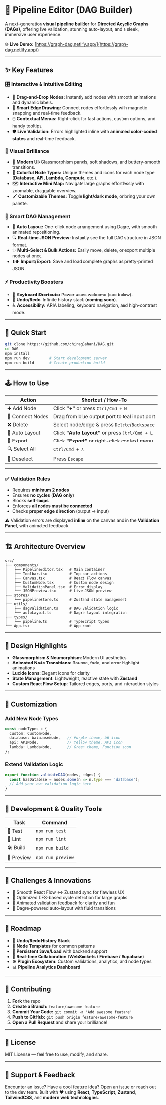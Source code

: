 # 🚀 Pipeline Editor (DAG Builder)

A next-generation **visual pipeline builder** for **Directed Acyclic Graphs (DAGs)**, offering live validation, stunning auto-layout, and a sleek, immersive user experience.

🌐 **Live Demo:** [https://graph-dag.netlify.app/](https://graph-dag.netlify.app/)

---

## ✨ Key Features

### 🎛️ Interactive & Intuitive Editing

* 🔧 **Drag-and-Drop Nodes:** Instantly add nodes with smooth animations and dynamic labels.
* 🔗 **Smart Edge Drawing:** Connect nodes effortlessly with magnetic snapping and real-time feedback.
* 🖱️ **Contextual Menus:** Right-click for fast actions, custom options, and handy tooltips.
* 🛡️ **Live Validation:** Errors highlighted inline with **animated color-coded states** and real-time feedback.

### 🎨 Visual Brilliance

* 🧊 **Modern UI:** Glassmorphism panels, soft shadows, and buttery-smooth transitions.
* 🌈 **Colorful Node Types:** Unique themes and icons for each node type (**Database, API, Lambda, Compute**, etc.).
* 🗺️ **Interactive Mini Map:** Navigate large graphs effortlessly with zoomable, draggable overview.
* 🖌️ **Customizable Themes:** Toggle **light/dark mode**, or bring your own palette.

### 🧠 Smart DAG Management

* 🔄 **Auto Layout:** One-click node arrangement using Dagre, with smooth animated repositioning.
* 🔍 **Real-time JSON Preview:** Instantly see the full DAG structure in JSON format.
* ✨ **Multi-Select & Bulk Actions:** Easily move, delete, or export multiple nodes at once.
* ⬇️⬆️ **Import/Export:** Save and load complete graphs as pretty-printed JSON.

### ⚡ Productivity Boosters

* 🎹 **Keyboard Shortcuts:** Power users welcome (see below).
* 🔁 **Undo/Redo:** Infinite history stack (**coming soon**).
* ♿ **Accessibility:** ARIA labeling, keyboard navigation, and high-contrast mode.

---

## 🔧 Quick Start

```bash
git clone https://github.com/chiragSahani/DAG.git
cd DAG
npm install
npm run dev         # Start development server
npm run build       # Create production build
```

---

## 🕹️ How to Use

| Action           | Shortcut / How-To                               |
| ---------------- | ----------------------------------------------- |
| ➕ Add Node       | Click **"+"** or press `Ctrl/Cmd + N`           |
| 🔗 Connect Nodes | Drag from blue output port to teal input port   |
| ❌ Delete         | Select node/edge & press `Delete`/`Backspace`   |
| 🧹 Auto Layout   | Click **"Auto Layout"** or press `Ctrl/Cmd + L` |
| 💾 Export        | Click **"Export"** or right-click context menu  |
| 🔍 Select All    | `Ctrl/Cmd + A`                                  |
| 🚫 Deselect      | Press `Escape`                                  |

---

### ✅ Validation Rules

* Requires **minimum 2 nodes**
* Ensures **no cycles** (**DAG only**)
* Blocks **self-loops**
* Enforces **all nodes must be connected**
* Checks **proper edge direction** (output → input)

⚠️ Validation errors are displayed **inline** on the canvas and in the **Validation Panel**, with animated feedback.

---

## 🏗️ Architecture Overview

```
src/
├── components/
│   ├── PipelineEditor.tsx   # Main container
│   ├── Toolbar.tsx          # Top bar actions
│   ├── Canvas.tsx           # React Flow canvas
│   ├── CustomNode.tsx       # Custom node design
│   ├── ValidationPanel.tsx  # Error display
│   └── JSONPreview.tsx      # Live JSON preview
├── stores/
│   └── pipelineStore.ts     # Zustand state management
├── utils/
│   ├── dagValidation.ts     # DAG validation logic
│   └── autoLayout.ts        # Dagre layout integration
├── types/
│   └── pipeline.ts          # TypeScript types
└── App.tsx                  # App root
```

---

## 🎨 Design Highlights

* **Glassmorphism & Neumorphism**: Modern UI aesthetics
* **Animated Node Transitions**: Bounce, fade, and error highlight animations
* **Lucide Icons**: Elegant icons for clarity
* **State Management**: Lightweight, reactive state with **Zustand**
* **Custom React Flow Setup**: Tailored edges, ports, and interaction styles

---

## 🔌 Customization

### Add New Node Types

```typescript
const nodeTypes = {
  custom: CustomNode,
  database: DatabaseNode,   // Purple theme, DB icon
  api: APINode,             // Yellow theme, API icon
  lambda: LambdaNode,       // Green theme, Function icon
};
```

### Extend Validation Logic

```typescript
export function validateDAG(nodes, edges) {
  const hasDatabase = nodes.some(n => n.type === 'database');
  // Add your own validation logic here
}
```

---

## 🧪 Development & Quality Tools

| Task       | Command           |
| ---------- | ----------------- |
| 🔬 Test    | `npm run test`    |
| 🧹 Lint    | `npm run lint`    |
| 🛠️ Build  | `npm run build`   |
| 👀 Preview | `npm run preview` |

---

## 🚀 Challenges & Innovations

* 🔄 Smooth React Flow ↔ Zustand sync for flawless UX
* 🧭 Optimized DFS-based cycle detection for large graphs
* 🎨 Animated validation feedback for clarity and fun
* 📐 Dagre-powered auto-layout with fluid transitions

---

## 🔮 Roadmap

* 🔁 **Undo/Redo History Stack**
* 📂 **Node Templates** for common patterns
* 💾 **Persistent Save/Load** with backend support
* 🤝 **Real-time Collaboration** (**WebSockets / Firebase / Supabase**)
* ⚙️ **Plugin Ecosystem**: Custom validations, analytics, and node types
* 📊 **Pipeline Analytics Dashboard**

---

## 🤝 Contributing

1. **Fork** the repo
2. **Create a Branch:** `feature/awesome-feature`
3. **Commit Your Code:** `git commit -m 'Add awesome feature'`
4. **Push to GitHub:** `git push origin feature/awesome-feature`
5. **Open a Pull Request** and share your brilliance!

---

## 📝 License

MIT License — feel free to use, modify, and share.

---

## 💬 Support & Feedback

Encounter an issue? Have a cool feature idea?
Open an issue or reach out to the dev team.
Built with ❤️ using **React**, **TypeScript**, **Zustand**, **TailwindCSS**, and **modern web technologies**.


